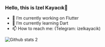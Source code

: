 ### Hello, this is Izel Kayacık👋



- 🔭 I’m currently working on Flutter
- 🌱 I’m currently learning Dart
- 📫 How to reach me: (Telegram: izelkayacik)

![Github stats 2](https://github-readme-stats.vercel.app/api?username=izelkayacik&show_icons=true&theme=radical)
